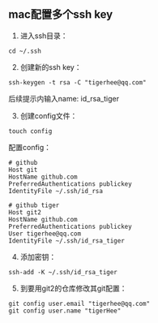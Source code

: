 ## mac配置多个ssh key

1. 进入ssh目录：
```
cd ~/.ssh
```

2. 创建新的ssh key：
```
ssh-keygen -t rsa -C "tigerhee@qq.com"
```

后续提示内输入name: id_rsa_tiger

3. 创建config文件：
```
touch config
```

配置config：

```
# github
Host git
HostName github.com
PreferredAuthentications publickey
IdentityFile ~/.ssh/id_rsa

# github tiger
Host git2
HostName github.com
PreferredAuthentications publickey
User tigerhee@qq.com
IdentityFile ~/.ssh/id_rsa_tiger
```
4. 添加密钥：
```
ssh-add -K ~/.ssh/id_rsa_tiger
```

5. 到要用git2的仓库修改其git配置：

```
git config user.email "tigerhee@qq.com"
git config user.name "tigerHee"
```